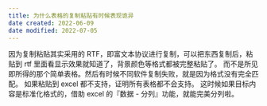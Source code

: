 ```yaml
---
title: 为什么表格的复制粘贴有时候表现诡异
date created: 2022-06-09
date modified: 2022-07-05
---
```


因为复制粘贴其实采用的 RTF，即富文本协议进行复制，可以把东西复制后，粘贴到 rtf 里面看显示效果就知道了，背景颜色等格式都被完整粘贴了。
而不是所见即所得的那个简单表格。然后有时候不同软件复制失败，就是因为格式没有完全匹配。
如果粘贴到 excel 都不支持，证明所有表格都不会支持。
这时候如果目标内容是标准化格式的，借助 excel 的『数据 - 分列』功能，就能完美分列啦。
